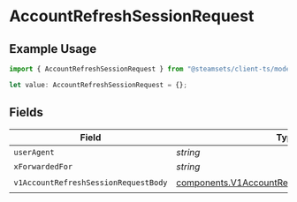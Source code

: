 # AccountRefreshSessionRequest

## Example Usage

```typescript
import { AccountRefreshSessionRequest } from "@steamsets/client-ts/models/operations";

let value: AccountRefreshSessionRequest = {};
```

## Fields

| Field                                                                                                          | Type                                                                                                           | Required                                                                                                       | Description                                                                                                    |
| -------------------------------------------------------------------------------------------------------------- | -------------------------------------------------------------------------------------------------------------- | -------------------------------------------------------------------------------------------------------------- | -------------------------------------------------------------------------------------------------------------- |
| `userAgent`                                                                                                    | *string*                                                                                                       | :heavy_minus_sign:                                                                                             | N/A                                                                                                            |
| `xForwardedFor`                                                                                                | *string*                                                                                                       | :heavy_minus_sign:                                                                                             | N/A                                                                                                            |
| `v1AccountRefreshSessionRequestBody`                                                                           | [components.V1AccountRefreshSessionRequestBody](../../models/components/v1accountrefreshsessionrequestbody.md) | :heavy_check_mark:                                                                                             | N/A                                                                                                            |